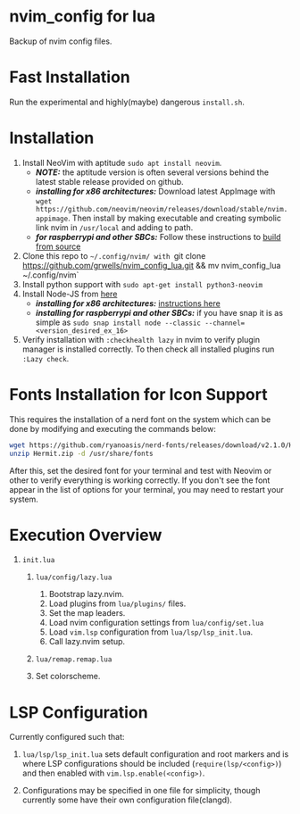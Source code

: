 # nvim_config for lua
Backup of nvim config files.

# Fast Installation
Run the experimental and highly(maybe) dangerous `install.sh`.

# Installation
1. Install NeoVim with aptitude `sudo apt install neovim`.
   * _**NOTE:**_ the aptitude version is often several versions behind the latest stable release provided on github.
   * _**installing for x86 architectures:**_ Download latest AppImage with `wget https://github.com/neovim/neovim/releases/download/stable/nvim.appimage`. Then install by making executable and creating symbolic link nvim in `/usr/local` and adding to path.
   * _**for raspberrypi and other SBCs:**_ Follow these instructions to [build from source](https://github.com/neovim/neovim/wiki/Building-Neovim)
3. Clone this repo to `~/.config/nvim/ with `git clone https://github.com/grwells/nvim_config_lua.git && mv nvim_config_lua ~/.config/nvim`
4. Install python support with `sudo apt-get install python3-neovim`
5. Install Node-JS from [here](https://github.com/nodesource/distributions/blob/master/README.md)
   * _**installing for x86 architectures:**_ [instructions here](https://github.com/nodesource/distributions#installation-instructions)
   * _**installing for raspberrypi and other SBCs:**_ if you have snap it is as simple as `sudo snap install node --classic --channel=<version_desired_ex_16>`
7. Verify installation with `:checkhealth lazy` in nvim to verify plugin manager is installed correctly. To then check all installed plugins run `:Lazy check`.

# Fonts Installation for Icon Support
This requires the installation of a nerd font on the system which can be done by modifying and executing the commands below:

```bash
wget https://github.com/ryanoasis/nerd-fonts/releases/download/v2.1.0/Hermit.zip
unzip Hermit.zip -d /usr/share/fonts
```
After this, set the desired font for your terminal and test with Neovim or other to verify everything is working correctly. If you don't see the font appear in the list of options for your terminal, you may need to restart your system.

# Execution Overview

1. `init.lua`

    1. `lua/config/lazy.lua`

        1. Bootstrap lazy.nvim.
        2. Load plugins from `lua/plugins/` files. 
        3. Set the map leaders. 
        4. Load nvim configuration settings from `lua/config/set.lua` 
        5. Load `vim.lsp` configuration from `lua/lsp/lsp_init.lua`.
        6. Call lazy.nvim setup.

    2. `lua/remap.remap.lua`
    3. Set colorscheme.

# LSP Configuration
Currently configured such that:

1. `lua/lsp/lsp_init.lua` sets default configuration and root markers and is where LSP configurations should be included (`require(lsp/<config>)`) and then enabled with `vim.lsp.enable(<config>)`.

2. Configurations may be specified in one file for simplicity, though currently some have their own configuration file(clangd).
